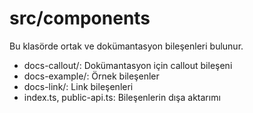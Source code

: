 # src/components

Bu klasörde ortak ve dokümantasyon bileşenleri bulunur.

- docs-callout/: Dokümantasyon için callout bileşeni
- docs-example/: Örnek bileşenler
- docs-link/: Link bileşenleri
- index.ts, public-api.ts: Bileşenlerin dışa aktarımı
